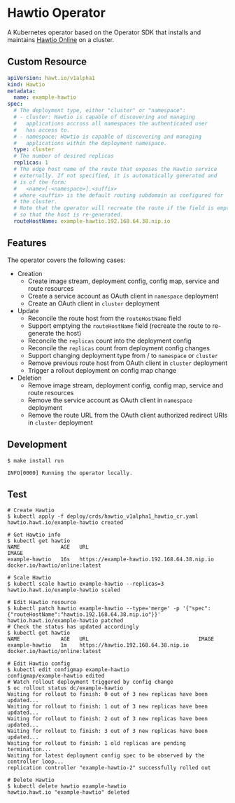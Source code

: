 # Hawtio Operator

A Kubernetes operator based on the Operator SDK that installs and maintains [Hawtio Online](https://github.com/hawtio/hawtio-online) on a cluster.

## Custom Resource

```yaml
apiVersion: hawt.io/v1alpha1
kind: Hawtio
metadata:
  name: example-hawtio
spec:
  # The deployment type, either "cluster" or "namespace":
  # - cluster: Hawtio is capable of discovering and managing
  #   applications accross all namespaces the authenticated user
  #   has access to.
  # - namespace: Hawtio is capable of discovering and managing
  #   applications within the deployment namespace.
  type: cluster
  # The number of desired replicas
  replicas: 1
  # The edge host name of the route that exposes the Hawtio service
  # externally. If not specified, it is automatically generated and
  # is of the form:
  #   <name>[-<namespace>].<suffix>
  # where <suffix> is the default routing subdomain as configured for
  # the cluster.
  # Note that the operator will recreate the route if the field is emptied,
  # so that the host is re-generated.
  routeHostName: example-hawtio.192.168.64.38.nip.io
```

## Features

The operator covers the following cases:

* Creation
  * Create image stream, deployment config, config map, service and route resources
  * Create a service account as OAuth client in `namespace` deployment
  * Create an OAuth client in `cluster` deployment
* Update
  * Reconcile the route host from the `routeHostName` field
  * Support emptying the `routeHostName` field (recreate the route to re-generate the host)
  * Reconcile the `replicas` count into the deployment config
  * Reconcile the `replicas` count from deployment config changes
  * Support changing deployment type from / to `namespace` or `cluster`
  * Remove previous route host from OAuth client in `cluster` deployment
  * Trigger a rollout deployment on config map change
* Deletion
  * Remove image stream, deployment config, config map, service and route resources
  * Remove the service account as OAuth client in `namespace` deployment
  * Remove the route URL from the OAuth client authorized redirect URIs in `cluster` deployment

## Development

```console
$ make install run

INFO[0000] Running the operator locally.
```

## Test

```console
# Create Hawtio
$ kubectl apply -f deploy/crds/hawtio_v1alpha1_hawtio_cr.yaml
hawtio.hawt.io/example-hawtio created

# Get Hawtio info
$ kubectl get hawtio
NAME             AGE   URL                                           IMAGE
example-hawtio   16s   https://example-hawtio.192.168.64.38.nip.io   docker.io/hawtio/online:latest

# Scale Hawtio
$ kubectl scale hawtio example-hawtio --replicas=3
hawtio.hawt.io/example-hawtio scaled

# Edit Hawtio resource
$ kubectl patch hawtio example-hawtio --type='merge' -p '{"spec":{"routeHostName":"hawtio.192.168.64.38.nip.io"}}'
hawtio.hawt.io/example-hawtio patched
# Check the status has updated accordingly
$ kubectl get hawtio
NAME             AGE   URL                                   IMAGE
example-hawtio   1m    https://hawtio.192.168.64.38.nip.io   docker.io/hawtio/online:latest

# Edit Hawtio config
$ kubectl edit configmap example-hawtio
configmap/example-hawtio edited
# Watch rollout deployment triggered by config change
$ oc rollout status dc/example-hawtio
Waiting for rollout to finish: 0 out of 3 new replicas have been updated...
Waiting for rollout to finish: 1 out of 3 new replicas have been updated...
Waiting for rollout to finish: 2 out of 3 new replicas have been updated...
Waiting for rollout to finish: 3 out of 3 new replicas have been updated...
Waiting for rollout to finish: 1 old replicas are pending termination...
Waiting for latest deployment config spec to be observed by the controller loop...
replication controller "example-hawtio-2" successfully rolled out

# Delete Hawtio
$ kubectl delete hawtio example-hawtio
hawtio.hawt.io "example-hawtio" deleted
```
